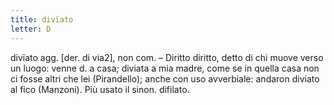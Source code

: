 ```yaml
---
title: divïato
letter: D
---
```

divïato agg. [der. di via2], non com. – Diritto diritto, detto di chi muove verso un luogo: venne d. a casa; diviata a mia madre, come se in quella casa non ci fosse altri che lei (Pirandello); anche con uso avverbiale: andaron diviato al fico (Manzoni). Più usato il sinon. difilato.
